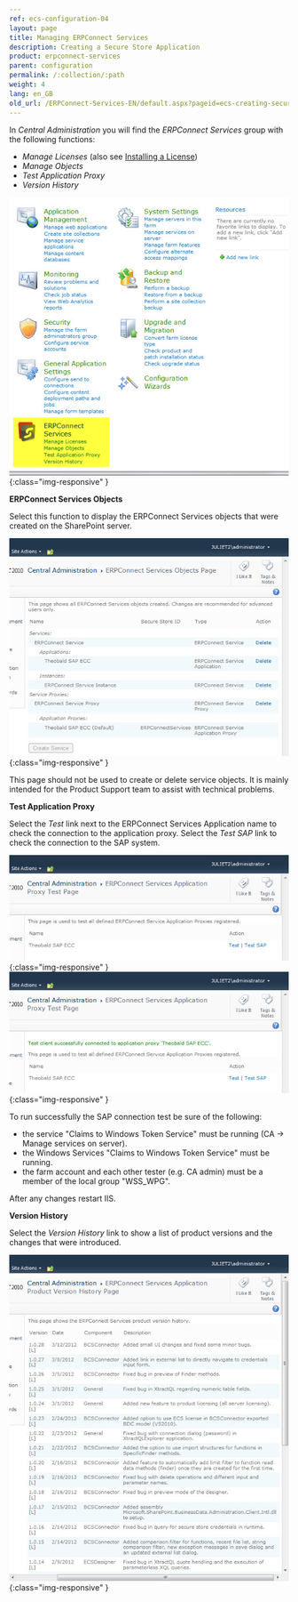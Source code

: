 ```yaml
---
ref: ecs-configuration-04
layout: page
title: Managing ERPConnect Services
description: Creating a Secure Store Application
product: erpconnect-services
parent: configuration
permalink: /:collection/:path
weight: 4
lang: en_GB
old_url: /ERPConnect-Services-EN/default.aspx?pageid=ecs-creating-secure-store-application
---
```


In *Central Administration* you will find the *ERPConnect Services* group with the following functions:

- *Manage Licenses* (also see [Installing a License](../requirements-and-installation/installing-a-license))
- *Manage Objects*
- *Test Application Proxy*
- *Version History*
 
![ECS-SP-Admin-ECS](/img/content/ECS-SP-Admin-ECS.png){:class="img-responsive" }


**ERPConnect Services Objects**

Select this function to display the ERPConnect Services objects that were created on the SharePoint server.

![ECS-SP-ECS-Objects](/img/content/ECS-SP-ECS-Objects.png){:class="img-responsive" }

This page should not be used to create or delete service objects. It is mainly intended for the Product Support team to assist with technical problems.


**Test Application Proxy**

Select the *Test* link next to the ERPConnect Services Application name to check the connection to the application proxy.
Select the *Test SAP*  link to check the connection to the SAP system.


![ECS-SP-ECS-Test](/img/content/ECS-SP-ECS-Test.png){:class="img-responsive" }
![ECS-SP-ECS-Test-Success](/img/content/ECS-SP-ECS-Test-Success.png){:class="img-responsive" }


To run successfully the SAP connection test be sure of the following: 

- the service "Claims to Windows Token Service" must be running (CA -> Manage services on server). 
- the Windows Services "Claims to Windows Token Service" must be running. 
- the farm account and each other tester (e.g. CA admin) must be a member of the local group "WSS_WPG". 

After any changes restart IIS. 


**Version History**


Select the *Version History* link to show a list of product versions and the changes that were introduced.

![ECS-SP-ECS-Version-History](/img/content/ECS-SP-ECS-Version-History.png){:class="img-responsive" }